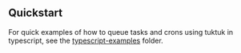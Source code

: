 ## Quickstart

For quick examples of how to queue tasks and crons using tuktuk in typescript, see the [typescript-examples](https://github.com/helium/tuktuk/tree/main/typescript-examples) folder.


